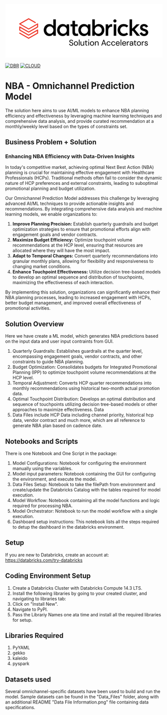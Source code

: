 <img src=https://raw.githubusercontent.com/databricks-industry-solutions/.github/main/profile/solacc_logo.png width="600px">

[![DBR](https://img.shields.io/badge/DBR-CHANGE_ME-red?logo=databricks&style=for-the-badge)](https://docs.databricks.com/release-notes/runtime/CHANGE_ME.html)
[![CLOUD](https://img.shields.io/badge/CLOUD-CHANGE_ME-blue?logo=googlecloud&style=for-the-badge)](https://databricks.com/try-databricks)

# NBA - Omnichannel Prediction Model
The solution here aims to use AI/ML models to enhance NBA planning efficiency and effectiveness by leveraging machine learning techniques and comprehensive data analysis, and provide curated recommendation at a monthly/weekly level based on the types of constraints set.

## Business Problem + Solution

### Enhancing NBA Efficiency with Data-Driven Insights

In today's competitive market, achieving optimal Next Best Action (NBA) planning is crucial for maintaining effective engagement with Healthcare Professionals (HCPs). Traditional methods often fail to consider the dynamic nature of HCP preferences and external constraints, leading to suboptimal promotional planning and budget utilization.

Our Omnichannel Prediction Model addresses this challenge by leveraging advanced AI/ML techniques to provide actionable insights and recommendations. By integrating comprehensive data analysis and machine learning models, we enable organizations to:

1. **Improve Planning Precision:** Establish quarterly guardrails and budget optimization strategies to ensure that promotional efforts align with engagement goals and vendor contracts.
2. **Maximize Budget Efficiency:** Optimize touchpoint volume recommendations at the HCP level, ensuring that resources are allocated where they will have the most impact.
3. **Adapt to Temporal Changes:** Convert quarterly recommendations into granular monthly plans, allowing for flexibility and responsiveness to changing market conditions.
4. **Enhance Touchpoint Effectiveness:** Utilize decision tree-based models to develop an optimal sequence and distribution of touchpoints, maximizing the effectiveness of each interaction.

By implementing this solution, organizations can significantly enhance their NBA planning processes, leading to increased engagement with HCPs, better budget management, and improved overall effectiveness of promotional activities.

## Solution Overview
Here we have create a ML model, which generates NBA predictions based on the input data and user input contraints from GUI.

1. Quarterly Guardrails: Establishes guardrails at the quarter level, encompassing engagement goals, vendor contracts, and other constraints to guide NBA planning.
2. Budget Optimization: Consolidates budgets for Integrated Promotional Planning (IPP) to optimize touchpoint volume recommendations at the HCP level.
3. Temporal Adjustment: Converts HCP quarter recommendations into monthly recommendations using historical two-month actual promotion data.
4. Optimal Touchpoint Distribution: Develops an optimal distribution and sequence of touchpoints utilizing decision tree-based models or other approaches to maximize effectiveness.
Data
5. Data Files include HCP Data including channel priority, historical hcp data, vendor contract and much more, which are all reference to generate NBA plan based on cadence date.

## Notebooks and Scripts
There is one Notebook and One Script in the package:

1. Model Configurations: Notebook for configuring the environment manually using the variables.
2. Model input parameters: Notebook containing the GUI for configuring the environment, and execute the model.
3. Data Files Setup: Notebook to take the filePath from environment and create/update the Databricks Catalog with the tables required for model execution.
4. Model Workflow: Notebook containing all the model functions and logic required for processing NBA.
5. Model Orchestrator: Notebook to run the model workflow with a single execution.
6. Dashboard setup instructions: This notebook lists all the steps required to detup the dashboard in the databricks environment.

## Setup
If you are new to Databricks, create an account at: https://databricks.com/try-databricks

## Coding Environment Setup
1. Create a Databricks Cluster with Databricks Compute 14.3 LTS.
2. Install the following libraries by going to your created cluster, and navigating to libraries tab:
3. Click on "Install New".
4. Navigate to PyPI.
5. Pass the Librariy Names one ata time and install all the required libraries for setup.

## Libraries Required
1. PyYAML
2. gekko
3. kaleido
4. pyspark

## Datasets used
Several omnichannel-specific datasets have been used to build and run the model. Sample datasets can be found in the "Data_Files" folder, along with an additional README "Data File Information.png" file containing data specifications.
